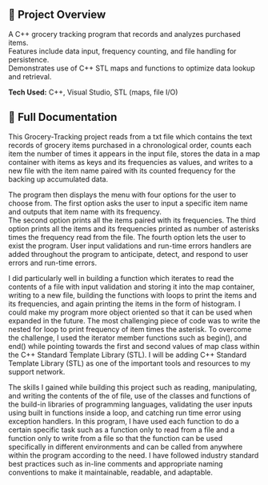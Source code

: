 ## 🚀 Project Overview
A C++ grocery tracking program that records and analyzes purchased items.  
Features include data input, frequency counting, and file handling for persistence.  
Demonstrates use of C++ STL maps and functions to optimize data lookup and retrieval.  

**Tech Used:** C++, Visual Studio, STL (maps, file I/O)
## 📄 Full Documentation
This Grocery-Tracking project reads from a txt file which contains the text records of grocery items purchased in a chronological order, counts each item the number of times it appears in the input file, stores the data in a map container with items as keys and its frequencies as values, and writes to a new file with the item name paired with its counted frequency for the backing up accumulated data. 

The program then displays the menu with four options for the user to choose from.
The first option asks the user to input a specific item name and outputs that item name with its frequency. 	
The second option prints all the items paired with its frequencies. 
The third option prints all the items and its frequencies printed as number of asterisks times the frequency read from the file. 
The fourth option lets the user to exist the program.
User input validations and run-time errors handlers are added throughout the program to anticipate, detect, and respond to user errors and run-time errors.
    
I did particularly well in building a function which iterates to read the contents of a file with input validation and storing it into the map container, writing to a new file, building the functions with loops to print the items and its frequencies, and again printing the items in the form of histogram. I could make my program more object oriented so that it can be used when expanded in the future. The most challenging piece of code was to write the nested for loop to print frequency of item times the asterisk. To overcome the challenge, I used the iterator member functions such as begin(), and end() while pointing towards the first and second values of map class within the C++ Standard Template Library (STL). I will be adding C++ Standard Template Library (STL) as one of the important tools and resources to my support network. 

The skills I gained while building this project such as reading, manipulating, and writing the contents of the of file, use of the classes and functions of the build-in libraries of programming languages, validating the user inputs using built in functions inside a loop, and catching run time error using exception handlers. In this program, I have used each function to do a certain specific task such as a function only to read from a file and a function only to write from a file so that the function can be used specifically in different environments and can be called from anywhere within the program according to the need. I have followed industry standard best practices such as in-line comments and appropriate naming conventions to make it maintainable, readable, and adaptable.

